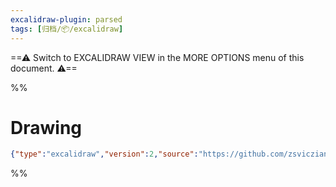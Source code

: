 ```yaml
---
excalidraw-plugin: parsed
tags: [归档/📦/excalidraw]
---
```

==⚠  Switch to EXCALIDRAW VIEW in the MORE OPTIONS menu of this document. ⚠==


%%
# Drawing
```json
{"type":"excalidraw","version":2,"source":"https://github.com/zsviczian/obsidian-excalidraw-plugin/releases/tag/2.0.23","elements":[],"appState":{"theme":"dark","gridSize":null,"viewBackgroundColor":"#ffffff"}}
```
%%
